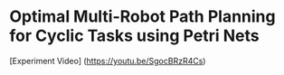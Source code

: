 # Optimal Multi-Robot Path Planning for Cyclic Tasks using Petri Nets
[Experiment Video] (https://youtu.be/SgocBRzR4Cs)
